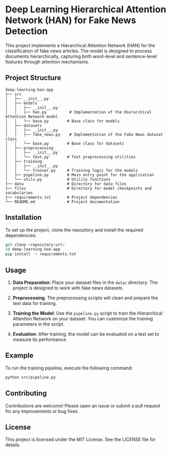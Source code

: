 # Deep Learning Hierarchical Attention Network (HAN) for Fake News Detection

This project implements a Hierarchical Attention Network (HAN) for the classification of fake news articles. The model is designed to process documents hierarchically, capturing both word-level and sentence-level features through attention mechanisms.

## Project Structure

```
deep-learning-han-app
├── src
│   ├── __init__.py
│   ├── models
│   │   ├── __init__.py
│   │   ├── han.py          # Implementation of the Hierarchical Attention Network model
│   │   └── base.py        # Base class for models
│   ├── datasets
│   │   ├── __init__.py
│   │   ├── fake_news.py    # Implementation of the Fake News dataset class
│   │   └── base.py        # Base class for datasets
│   ├── preprocessing
│   │   ├── __init__.py
│   │   └── text.py        # Text preprocessing utilities
│   ├── training
│   │   ├── __init__.py
│   │   └── trainer.py     # Training logic for the models
│   ├── pipeline.py        # Main entry point for the application
│   └── utils.py           # Utility functions
├── data                   # Directory for data files
├── files                  # Directory for model checkpoints and vocabularies
├── requirements.txt       # Project dependencies
└── README.md              # Project documentation
```

## Installation

To set up the project, clone the repository and install the required dependencies:

```bash
git clone <repository-url>
cd deep-learning-han-app
pip install -r requirements.txt
```

## Usage

1. **Data Preparation**: Place your dataset files in the `data/` directory. The project is designed to work with fake news datasets.

2. **Preprocessing**: The preprocessing scripts will clean and prepare the text data for training.

3. **Training the Model**: Use the `pipeline.py` script to train the Hierarchical Attention Network on your dataset. You can customize the training parameters in the script.

4. **Evaluation**: After training, the model can be evaluated on a test set to measure its performance.

## Example

To run the training pipeline, execute the following command:

```bash
python src/pipeline.py
```

## Contributing

Contributions are welcome! Please open an issue or submit a pull request for any improvements or bug fixes.

## License

This project is licensed under the MIT License. See the LICENSE file for details.